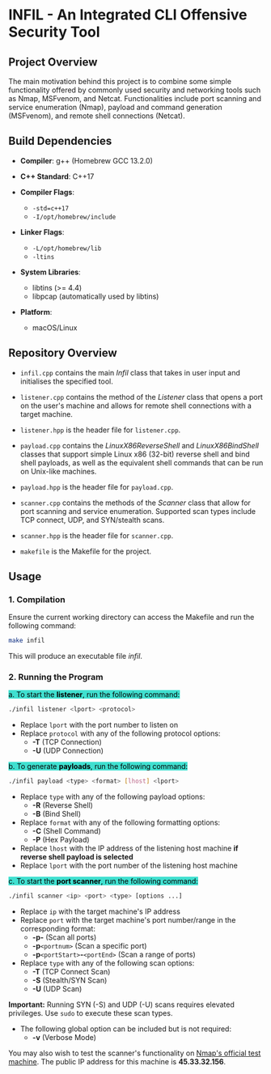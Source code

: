 # INFIL - An Integrated CLI Offensive Security Tool

## Project Overview
The main motivation behind this project is to combine some simple functionality offered by commonly used security and networking tools such as Nmap, MSFvenom, and Netcat. Functionalities include port scanning and service enumeration (Nmap), payload and command generation (MSFvenom), and remote shell connections (Netcat).

## Build Dependencies
- **Compiler**: g++ (Homebrew GCC 13.2.0)

- **C++ Standard**: C++17

- **Compiler Flags**:
  - `-std=c++17`
  - `-I/opt/homebrew/include`

- **Linker Flags**:

  - `-L/opt/homebrew/lib`
  - `-ltins`

- **System Libraries**:
  - libtins (>= 4.4)
  - libpcap (automatically used by libtins)

- **Platform**:
  - macOS/Linux

## Repository Overview
- `infil.cpp` contains the main *Infil* class that takes in user input and initialises the specified tool.

- `listener.cpp` contains the method of the *Listener* class that opens a port on the user's machine and allows for remote shell connections with a target machine.

- `listener.hpp` is the header file for `listener.cpp`.

- `payload.cpp` contains the *LinuxX86ReverseShell* and *LinuxX86BindShell* classes that support simple Linux x86 (32-bit) reverse shell and bind shell payloads, as well as the equivalent shell commands that can be run on Unix-like machines.

- `payload.hpp` is the header file for `payload.cpp`.

- `scanner.cpp` contains the methods of the *Scanner* class that allow for port scanning and service enumeration. Supported scan types include TCP connect, UDP, and SYN/stealth scans.

- `scanner.hpp` is the header file for `scanner.cpp`.

- `makefile` is the Makefile for the project.

## Usage
### 1. Compilation
Ensure the current working directory can access the Makefile and run the following command:
```sh
make infil
```
This will produce an executable file *infil*.

### 2. Running the Program
<mark style="background-color: turquoise">a. To start the **listener**, run the following command:</mark>
```sh
./infil listener <lport> <protocol>
```
- Replace `lport` with the port number to listen on
- Replace `protocol` with any of the following protocol options:
  - **-T** (TCP Connection)
  - **-U** (UDP Connection)

<mark style="background-color: turquoise">b. To generate **payloads**, run the following command:</mark>
```sh
./infil payload <type> <format> [lhost] <lport>
```
- Replace `type` with any of the following payload options:
  - **-R** (Reverse Shell)
  - **-B** (Bind Shell)
- Replace `format` with any of the following formatting options:
  - **-C** (Shell Command)
  - **-P** (Hex Payload)
- Replace `lhost` with the IP address of the listening host machine **if reverse shell payload is selected**
- Replace `lport` with the port number of the listening host machine

<mark style="background-color: turquoise">c. To start the **port scanner**, run the following command:</mark>
```sh
./infil scanner <ip> <port> <type> [options ...]
```
- Replace `ip` with the target machine's IP address
- Replace `port` with the target machine's port number/range in the corresponding format:
  - **-p-** (Scan all ports)
  - **-p**`<portnum>` (Scan a specific port)
  - **-p**`<portStart>`**-**`<portEnd>` (Scan a range of ports)
- Replace `type` with any of the following scan options:
  - **-T** (TCP Connect Scan)
  - **-S** (Stealth/SYN Scan)
  - **-U** (UDP Scan)

**Important:** Running SYN (-S) and UDP (-U) scans requires elevated privileges. Use `sudo` to execute these scan types.

- The following global option can be included but is not required:
  - **-v** (Verbose Mode)

You may also wish to test the scanner's functionality on [Nmap's official test machine](http://scanme.nmap.org/). The public IP address for this machine is **45.33.32.156**.



